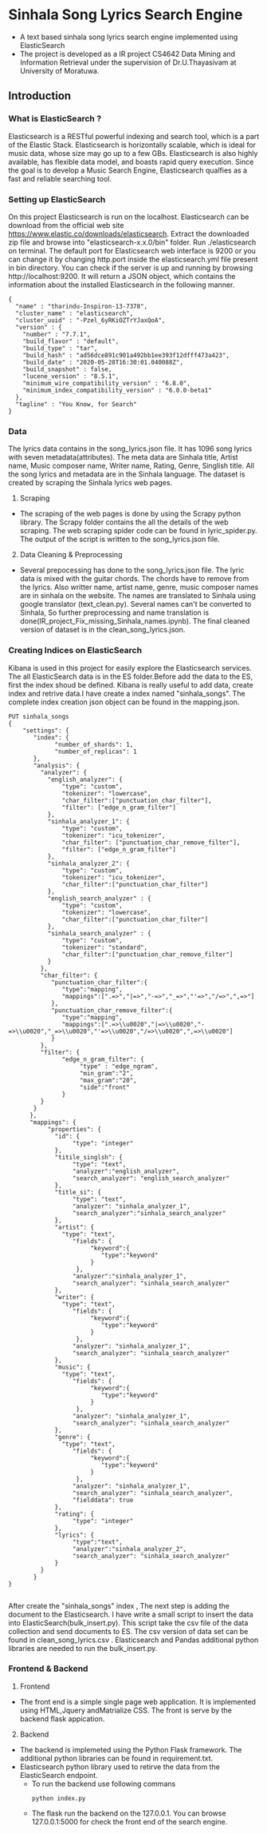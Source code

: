 # Sinhala Song Lyrics Search Engine

- A text based sinhala song lyrics search engine implemented using ElasticSearch
- The project is developed as a IR project CS4642 Data Mining and Information Retrieval under the supervision of Dr.U.Thayasivam at University of Moratuwa.

## Introduction

### What is ElasticSearch ?

Elasticsearch is a RESTful powerful indexing and search tool, which is a part of the Elastic Stack.
Elasticsearch is horizontally scalable, which is ideal for music data, whose size may go up to a few GBs.
Elasticsearch is also highly available, has flexible data model, and boasts rapid query execution.
Since the goal is to develop a Music Search Engine, Elasticsearch qualfies as a fast and reliable searching tool.

### Setting up ElasticSearch

On this project Elasticsearch is run on the localhost. Elasticsearch can be download from the official web site https://www.elastic.co/downloads/elasticsearch.
Extract the downloaded zip file and browse into "elasticsearch-x.x.0/bin" folder. Run ./elasticsearch on terminal. The default port for Elasticsearch web interface is 9200 or you can change it by changing http.port inside the elasticsearch.yml file present in bin directory. You can check if the server is up and running by browsing http://localhost:9200. It will return a JSON object, which contains the information about the installed Elasticsearch in the following manner.

```
{
  "name" : "tharindu-Inspiron-13-7378",
  "cluster_name" : "elasticsearch",
  "cluster_uuid" : "-Pzel_6yRKiOZTrYJaxQoA",
  "version" : {
    "number" : "7.7.1",
    "build_flavor" : "default",
    "build_type" : "tar",
    "build_hash" : "ad56dce891c901a492bb1ee393f12dfff473a423",
    "build_date" : "2020-05-28T16:30:01.040088Z",
    "build_snapshot" : false,
    "lucene_version" : "8.5.1",
    "minimum_wire_compatibility_version" : "6.8.0",
    "minimum_index_compatibility_version" : "6.0.0-beta1"
  },
  "tagline" : "You Know, for Search"
}

```
### Data

The lyrics data contains in the song_lyrics.json file. It has 1096 song lyrics with seven metadata(attributes). The meta data are Sinhala title, Artist name, Music composer name, Writer name, Rating, Genre, Singlish title. All the song lyrics and metadata are in the Sinhala language. The dataset is created by scraping the Sinhala lyrics web pages. 

1. Scraping
  - The scraping of the web pages is done by using the Scrapy python library. The Scrapy folder contains the all the details of the web scraping. The web scraping spider code can be found in lyric_spider.py. The output of the script is written to the song_lyrics.json file.

2. Data Cleaning & Preprocessing
  - Several prepocessing has done to the song_lyrics.json file. The lyric data is mixed with the guitar chords. The chords have to remove from the lyrics. Also writter name, artist name, genre, music composer names are in sinhala on the website. The names are translated to Sinhala using google translator (text_clean.py). Several names can't be converted to Sinhala, So further preprocessing and name translation is done(IR_project_Fix_missing_Sinhala_names.ipynb). The final cleaned version of dataset is in the clean_song_lyrics.json.
  
### Creating Indices on ElasticSearch

Kibana is used in this project for easily explore the Elasticsearch services. The all ElasticSearch data is in the ES folder.Before add the data to the ES, first the index shoud be defined. Kibana is really useful to add data, create index and retrive data.I have create a index named "sinhala_songs". The complete index creation json object can be found in the mapping.json.

```
PUT sinhala_songs
{
    "settings": {
       "index": {
             "number_of_shards": 1,
             "number_of_replicas": 1
       },
       "analysis": {
         "analyzer": {
           "english_analyzer": {
               "type": "custom",
               "tokenizer": "lowercase",
               "char_filter":["punctuation_char_filter"],
               "filter": ["edge_n_gram_filter"]
           },
           "sinhala_analyzer_1": {
               "type": "custom",
               "tokenizer": "icu_tokenizer",
               "char_filter": ["punctuation_char_remove_filter"],
               "filter": ["edge_n_gram_filter"]      
           },
           "sinhala_analyzer_2": {
               "type": "custom",
               "tokenizer": "icu_tokenizer",
               "char_filter":["punctuation_char_filter"]    
           },
           "english_search_analyzer" : {
               "type": "custom",
               "tokenizer": "lowercase",
               "char_filter":["punctuation_char_filter"]
           },
           "sinhala_search_analyzer" : {
               "type": "custom",
               "tokenizer": "standard",
               "char_filter":["punctuation_char_remove_filter"]
           }
         },
         "char_filter": {
            "punctuation_char_filter":{
               "type":"mapping",
               "mappings":[".=>","|=>","-=>","_=>","'=>","/=>",",=>"]
            },
            "punctuation_char_remove_filter":{
               "type":"mapping",
               "mappings":[".=>\\u0020","|=>\\u0020","-=>\\u0020","_=>\\u0020","'=>\\u0020","/=>\\u0020",",=>\\u0020"]
            }
         },
         "filter": {
               "edge_n_gram_filter": {
                    "type" : "edge_ngram",
                    "min_gram":"2",
                    "max_gram":"20",
                    "side":"front"
               }
         }
       }
      }, 
      "mappings": {
           "properties": {
             "id": {
                  "type": "integer"
             },
             "titile_singlsh": {
                  "type": "text",
                  "analyzer":"english_analyzer",
                  "search_analyzer": "english_search_analyzer"
             },
             "title_si": {
                  "type": "text",  
                  "analyzer": "sinhala_analyzer_1",
                  "search_analyzer":"sinhala_search_analyzer"
             },
             "artist": {
               "type": "text",
                  "fields": {
                       "keyword":{
                          "type":"keyword"
                       }
                   },
                  "analyzer":"sinhala_analyzer_1",
                  "search_analyzer": "sinhala_search_analyzer"
             },
             "writer": {
               "type": "text",
                  "fields": {
                       "keyword":{
                          "type":"keyword"
                       }
                   },
                  "analyzer": "sinhala_analyzer_1",
                  "search_analyzer": "sinhala_search_analyzer"
             },
             "music": {
               "type": "text",
                  "fields": {
                       "keyword":{
                          "type":"keyword"
                       }
                   },
                  "analyzer": "sinhala_analyzer_1",
                  "search_analyzer": "sinhala_search_analyzer"
             },
             "genre": {
               "type": "text",
                  "fields": {
                       "keyword":{
                          "type":"keyword"
                       }
                   },
                  "analyzer": "sinhala_analyzer_1",
                  "search_analyzer": "sinhala_search_analyzer",
                  "fielddata": true
             },
             "rating": {
                  "type": "integer"
             },
             "lyrics": {
                  "type":"text",
                  "analyzer":"sinhala_analyzer_2",
                  "search_analyzer": "sinhala_search_analyzer"
             }
         }
       } 
}


```

After create the "sinhala_songs" index , The next step is adding the document to the Elasticsearch. I have write a small script to insert the data into ElasticSearch(bulk_insert.py). This script take the csv file of the data collection and send documents to ES. The csv version of data set can be found in clean_song_lyrics.csv . Elasticsearch and Pandas additional python libraries are needed to run the bulk_insert.py. 

### Frontend & Backend

1. Frontend

  - The front end is a simple single page web application. It is implemented using HTML,Jquery andMatrialize CSS. The front is serve by the backend flask appication.

2. Backend

  - The backend is implemeted using the Python Flask framework. The additional python libraries can be found in requirement.txt.
  - Elasticsearch python library used to retirve the data from the ElasticSearch endpoint. 
    - To run the backend use following commans
      ```
      python index.py
      
      ```
    - The flask run the backend on the 127.0.0.1. You can browse 127.0.0.1:5000 for check the front end of the search engine.


